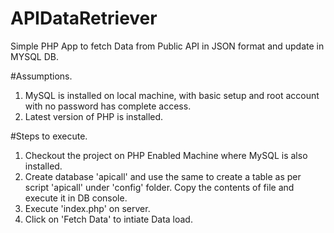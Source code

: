 # APIDataRetriever
Simple PHP App to fetch Data from Public API in JSON format and update in MYSQL DB.


#Assumptions.
1. MySQL is installed on local machine, with basic setup and root account with no password has complete access. 
2. Latest version of PHP is installed. 

#Steps to execute.
1. Checkout the project on PHP Enabled Machine where MySQL is also installed. 
2. Create database 'apicall' and use the same to create a table as per script 'apicall' under 'config' folder. Copy the contents of file and execute it in DB console.
3. Execute 'index.php' on server. 
4. Click on 'Fetch Data' to intiate Data load. 

